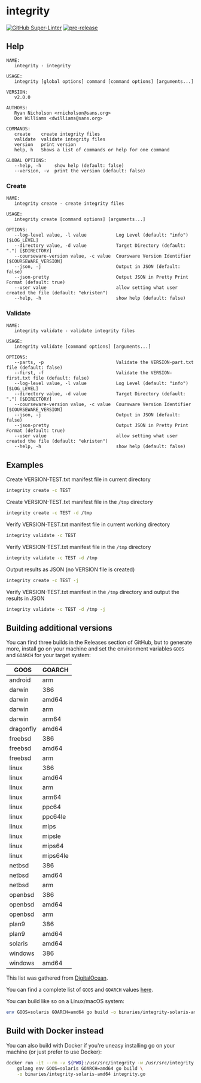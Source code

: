 # integrity

[![GitHub Super-Linter](https://github.com/sans-blue-team/integrity/workflows/Lint%20Code%20Base/badge.svg)](https://github.com/marketplace/actions/super-linter)
[![pre-release](https://github.com/sans-blue-team/integrity/actions/workflows/pre-release.yml/badge.svg)](https://github.com/sans-blue-team/integrity/actions/workflows/pre-release.yml)

## Help

```
NAME:
   integrity - integrity

USAGE:
   integrity [global options] command [command options] [arguments...]

VERSION:
   v2.0.0

AUTHORS:
   Ryan Nicholson <rnicholson@sans.org>
   Don Williams <dwilliams@sans.org>

COMMANDS:
   create    create integrity files
   validate  validate integrity files
   version   print version
   help, h   Shows a list of commands or help for one command

GLOBAL OPTIONS:
   --help, -h     show help (default: false)
   --version, -v  print the version (default: false)
```

### Create

```
NAME:
   integrity create - create integrity files

USAGE:
   integrity create [command options] [arguments...]

OPTIONS:
   --log-level value, -l value           Log Level (default: "info") [$LOG_LEVEL]
   --directory value, -d value           Target Directory (default: ".") [$DIRECTORY]
   --courseware-version value, -c value  Coursware Version Identifier [$COURSEWARE_VERSION]
   --json, -j                            Output in JSON (default: false)
   --json-pretty                         Output JSON in Pretty Print Format (default: true)
   --user value                          allow setting what user created the file (default: "ekristen")
   --help, -h                            show help (default: false)

```

### Validate

```
NAME:
   integrity validate - validate integrity files

USAGE:
   integrity validate [command options] [arguments...]

OPTIONS:
   --parts, -p                           Validate the VERSION-part.txt file (default: false)
   --first, -f                           Validate the VERSION-first.txt file (default: false)
   --log-level value, -l value           Log Level (default: "info") [$LOG_LEVEL]
   --directory value, -d value           Target Directory (default: ".") [$DIRECTORY]
   --courseware-version value, -c value  Coursware Version Identifier [$COURSEWARE_VERSION]
   --json, -j                            Output in JSON (default: false)
   --json-pretty                         Output JSON in Pretty Print Format (default: true)
   --user value                          allow setting what user created the file (default: "ekristen")
   --help, -h                            show help (default: false)
```

## Examples

Create VERSION-TEST.txt manifest file in current directory

```bash
integrity create -c TEST
```

Create VERSION-TEST.txt manifest file in the `/tmp` directory

```bash
integrity create -c TEST -d /tmp
```

Verify VERSION-TEST.txt manifest file in current working directory

```bash
integrity validate -c TEST
```

Verify VERSION-TEST.txt manifest file in the `/tmp` directory

```bash
integrity validate -c TEST -d /tmp
```

Output results as JSON (no VERSION file is created)

```bash
integrity create -c TEST -j
```

Verify VERSION-TEST.txt manifest in the `/tmp` directory and output the results in JSON

```bash
integrity validate -c TEST -d /tmp -j
```

## Building additional versions

You can find three builds in the Releases section of GitHub, but to generate more, install go on your machine and set the environment variables `GOOS` and `GOARCH` for your target system:

| GOOS | GOARCH |
|------|--------|
| android | arm |
| darwin | 386 |
| darwin | amd64 |
| darwin | arm |
| darwin | arm64 |
| dragonfly | amd64 |
| freebsd | 386 |
| freebsd | amd64 |
| freebsd | arm |
| linux | 386 |
| linux | amd64 |
| linux | arm |
| linux | arm64 |
| linux | ppc64 |
| linux | ppc64le |
| linux | mips |
| linux | mipsle |
| linux | mips64 |
| linux | mips64le |
| netbsd | 386 |
| netbsd | amd64 |
| netbsd | arm |
| openbsd | 386 |
| openbsd | amd64 |
| openbsd | arm |
| plan9 | 386 |
| plan9 | amd64 |
| solaris | amd64 |
| windows | 386 |
| windows | amd64 |

This list was gathered from [DigitalOcean](https://www.digitalocean.com/community/tutorials/how-to-build-go-executables-for-multiple-platforms-on-ubuntu-16-04).

You can find a complete list of `GOOS` and `GOARCH` values [here](https://github.com/golang/go/blob/master/src/go/build/syslist.go).

You can build like so on a Linux/macOS system:

```bash
env GOOS=solaris GOARCH=amd64 go build -o binaries/integrity-solaris-amd64 integrity.go
```

## Build with Docker instead

You can also build with Docker if you're uneasy installing go on your machine (or just prefer to use Docker):

```bash
docker run -it --rm -v ${PWD}:/usr/src/integrity -w /usr/src/integrity \
    golang env GOOS=solaris GOARCH=amd64 go build \
    -o binaries/integrity-solaris-amd64 integrity.go
```
